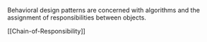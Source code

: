 Behavioral design patterns are concerned with algorithms and the assignment of responsibilities between objects.

[[Chain-of-Responsibility]]
